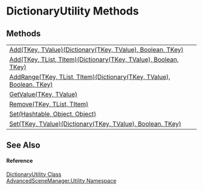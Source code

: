 # DictionaryUtility Methods




## Methods
<table>
<tr>
<td><a href="M_AdvancedSceneManager_Utility_DictionaryUtility_Add__2.md">Add(TKey, TValue)(Dictionary(TKey, TValue), Boolean, TKey)</a></td>
<td> </td></tr>
<tr>
<td><a href="M_AdvancedSceneManager_Utility_DictionaryUtility_Add__3.md">Add(TKey, TList, TItem)(Dictionary(TKey, TValue), Boolean, TKey)</a></td>
<td> </td></tr>
<tr>
<td><a href="M_AdvancedSceneManager_Utility_DictionaryUtility_AddRange__3.md">AddRange(TKey, TList, TItem)(Dictionary(TKey, TValue), Boolean, TKey)</a></td>
<td> </td></tr>
<tr>
<td><a href="M_AdvancedSceneManager_Utility_DictionaryUtility_GetValue__2.md">GetValue(TKey, TValue)</a></td>
<td> </td></tr>
<tr>
<td><a href="M_AdvancedSceneManager_Utility_DictionaryUtility_Remove__3.md">Remove(TKey, TList, TItem)</a></td>
<td> </td></tr>
<tr>
<td><a href="M_AdvancedSceneManager_Utility_DictionaryUtility_Set.md">Set(Hashtable, Object, Object)</a></td>
<td> </td></tr>
<tr>
<td><a href="M_AdvancedSceneManager_Utility_DictionaryUtility_Set__2.md">Set(TKey, TValue)(Dictionary(TKey, TValue), Boolean, TKey)</a></td>
<td> </td></tr>
</table>

## See Also


#### Reference
<a href="T_AdvancedSceneManager_Utility_DictionaryUtility.md">DictionaryUtility Class</a>  
<a href="N_AdvancedSceneManager_Utility.md">AdvancedSceneManager.Utility Namespace</a>  
